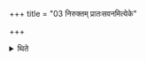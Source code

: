 +++
title = "03 निरुक्तम् प्रातःसवनमित्येके"

+++

<details><summary>थिते</summary>

निरुक्तं प्रातःसवनमित्येके ३
</details>
